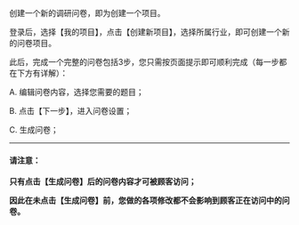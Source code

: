 创建一个新的调研问卷，即为创建一个项目。

登录后，选择【我的项目】，点击【创建新项目】，选择所属行业，即可创建一个新的问卷项目。

此后，完成一个完整的问卷包括3步，您只需按页面提示即可顺利完成（每一步都在下方有详解）：

A.  编辑问卷内容，选择您需要的题目；

B.  点击【下一步】，进入问卷设置；

C.  生成问卷；

---

#### **请注意：**

**只有点击【生成问卷】后的问卷内容才可被顾客访问；**

**因此在未点击【生成问卷】前，您做的各项修改都不会影响到顾客正在访问中的问卷。**

